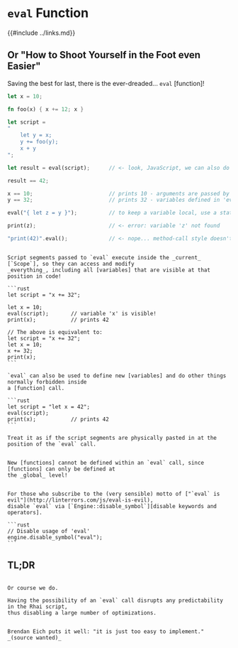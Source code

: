 `eval` Function
===============

{{#include ../links.md}}

Or "How to Shoot Yourself in the Foot even Easier"
--------------------------------------------------

Saving the best for last, there is the ever-dreaded... `eval` [function]!

```rust
let x = 10;

fn foo(x) { x += 12; x }

let script =
"
    let y = x;
    y += foo(y);
    x + y
";

let result = eval(script);      // <- look, JavaScript, we can also do this!

result == 42;

x == 10;                        // prints 10 - arguments are passed by value
y == 32;                        // prints 32 - variables defined in 'eval' persist!

eval("{ let z = y }");          // to keep a variable local, use a statement block

print(z);                       // <- error: variable 'z' not found

"print(42)".eval();             // <- nope... method-call style doesn't work with 'eval'
```

~~~admonish danger.small "`eval` executes inside the current scope!"

Script segments passed to `eval` execute inside the _current_ [`Scope`], so they can access and modify
_everything_, including all [variables] that are visible at that position in code!

```rust
let script = "x += 32";

let x = 10;
eval(script);       // variable 'x' is visible!
print(x);           // prints 42

// The above is equivalent to:
let script = "x += 32";
let x = 10;
x += 32;
print(x);
```

`eval` can also be used to define new [variables] and do other things normally forbidden inside
a [function] call.

```rust
let script = "let x = 42";
eval(script);
print(x);           // prints 42
```

Treat it as if the script segments are physically pasted in at the position of the `eval` call.
~~~

~~~admonish warning.small "Cannot define new functions"

New [functions] cannot be defined within an `eval` call, since [functions] can only be defined at
the _global_ level!
~~~

~~~admonish failure.small "`eval` is evil"

For those who subscribe to the (very sensible) motto of ["`eval` is evil"](http://linterrors.com/js/eval-is-evil),
disable `eval` via [`Engine::disable_symbol`][disable keywords and operators].

```rust
// Disable usage of 'eval'
engine.disable_symbol("eval");
```
~~~


TL;DR
-----

~~~admonish question "Do you regret implementing `eval` in Rhai?"

Or course we do.

Having the possibility of an `eval` call disrupts any predictability in the Rhai script,
thus disabling a large number of optimizations.
~~~

```admonish question "Why did it then???!!!"

Brendan Eich puts it well: "it is just too easy to implement." _(source wanted)_
```
